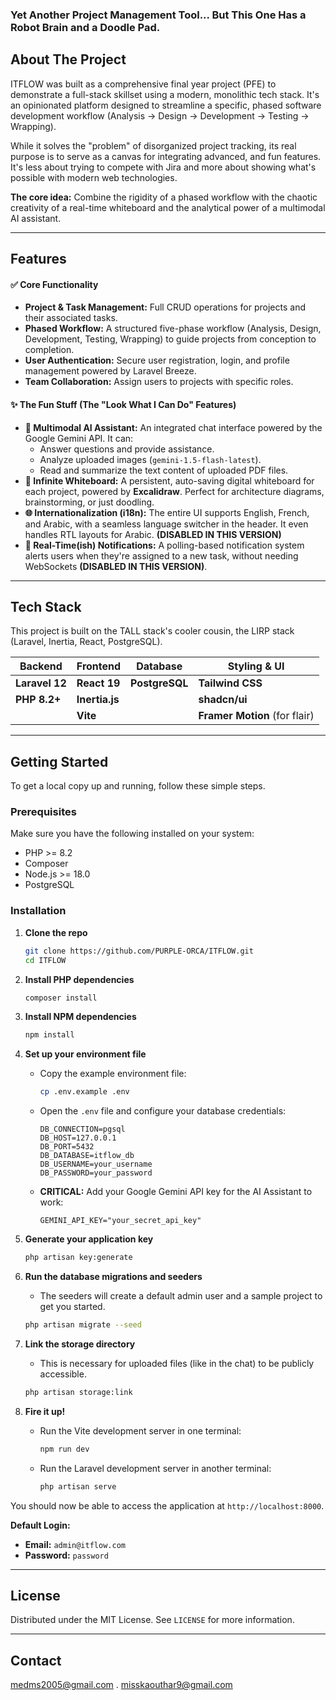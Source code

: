 ### Yet Another Project Management Tool... But This One Has a Robot Brain and a Doodle Pad.

## About The Project

ITFLOW was built as a comprehensive final year project (PFE) to demonstrate a full-stack skillset using a modern, monolithic tech stack. It's an opinionated platform designed to streamline a specific, phased software development workflow (Analysis -> Design -> Development -> Testing -> Wrapping).

While it solves the "problem" of disorganized project tracking, its real purpose is to serve as a canvas for integrating advanced, and fun features. It's less about trying to compete with Jira and more about showing what's possible with modern web technologies.

**The core idea:** Combine the rigidity of a phased workflow with the chaotic creativity of a real-time whiteboard and the analytical power of a multimodal AI assistant.

---

## Features

#### ✅ Core Functionality
- **Project & Task Management:** Full CRUD operations for projects and their associated tasks.
- **Phased Workflow:** A structured five-phase workflow (Analysis, Design, Development, Testing, Wrapping) to guide projects from conception to completion.
- **User Authentication:** Secure user registration, login, and profile management powered by Laravel Breeze.
- **Team Collaboration:** Assign users to projects with specific roles.

#### ✨ The Fun Stuff (The "Look What I Can Do" Features)
- **🧠 Multimodal AI Assistant:** An integrated chat interface powered by the Google Gemini API. It can:
    -   Answer questions and provide assistance.
    -   Analyze uploaded images (`gemini-1.5-flash-latest`).
    -   Read and summarize the text content of uploaded PDF files.
- **🎨 Infinite Whiteboard:** A persistent, auto-saving digital whiteboard for each project, powered by **Excalidraw**. Perfect for architecture diagrams, brainstorming, or just doodling.
- **🌐 Internationalization (i18n):** The entire UI supports English, French, and Arabic, with a seamless language switcher in the header. It even handles RTL layouts for Arabic. **(DISABLED IN THIS VERSION)**
- **🔔 Real-Time(ish) Notifications:** A polling-based notification system alerts users when they're assigned to a new task, without needing WebSockets **(DISABLED IN THIS VERSION)**. 

---

## Tech Stack

This project is built on the TALL stack's cooler cousin, the LIRP stack (Laravel, Inertia, React, PostgreSQL).

| Backend       | Frontend       | Database     | Styling & UI        |
|---------------|----------------|--------------|---------------------|
| **Laravel 12**| **React 19**   | **PostgreSQL** | **Tailwind CSS**    |
| **PHP 8.2+**  | **Inertia.js** |              | **shadcn/ui**       |
|               | **Vite**       |              | **Framer Motion** (for flair) |

---

## Getting Started

To get a local copy up and running, follow these simple steps.

### Prerequisites

Make sure you have the following installed on your system:
- PHP >= 8.2
- Composer
- Node.js >= 18.0
- PostgreSQL

### Installation

1.  **Clone the repo**
    ```sh
    git clone https://github.com/PURPLE-ORCA/ITFLOW.git
    cd ITFLOW
    ```

2.  **Install PHP dependencies**
    ```sh
    composer install
    ```

3.  **Install NPM dependencies**
    ```sh
    npm install
    ```

4.  **Set up your environment file**
    -   Copy the example environment file:
        ```sh
        cp .env.example .env
        ```
    -   Open the `.env` file and configure your database credentials:
        ```env
        DB_CONNECTION=pgsql
        DB_HOST=127.0.0.1
        DB_PORT=5432
        DB_DATABASE=itflow_db
        DB_USERNAME=your_username
        DB_PASSWORD=your_password
        ```
    -   **CRITICAL:** Add your Google Gemini API key for the AI Assistant to work:
        ```env
        GEMINI_API_KEY="your_secret_api_key"
        ```

5.  **Generate your application key**
    ```sh
    php artisan key:generate
    ```

6.  **Run the database migrations and seeders**
    -   The seeders will create a default admin user and a sample project to get you started.
    ```sh
    php artisan migrate --seed
    ```

7.  **Link the storage directory**
    -   This is necessary for uploaded files (like in the chat) to be publicly accessible.
    ```sh
    php artisan storage:link
    ```

8.  **Fire it up!**
    -   Run the Vite development server in one terminal:
        ```sh
        npm run dev
        ```
    -   Run the Laravel development server in another terminal:
        ```sh
        php artisan serve
        ```

You should now be able to access the application at `http://localhost:8000`.

**Default Login:**
-   **Email:** `admin@itflow.com`
-   **Password:** `password`

---

## License

Distributed under the MIT License. See `LICENSE` for more information.

---

## Contact

medms2005@gmail.com . misskaouthar9@gmail.com
